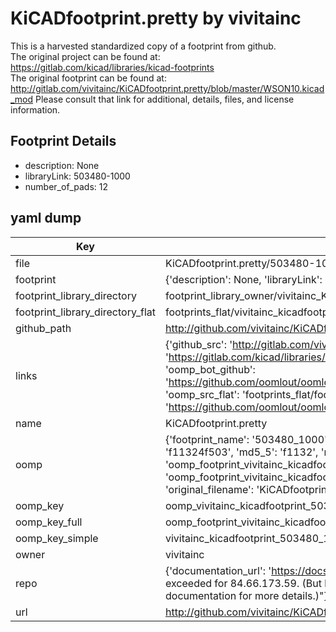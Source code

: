 # KiCADfootprint.pretty by vivitainc  
This is a harvested standardized copy of a footprint from github.  
The original project can be found at:  
https://gitlab.com/kicad/libraries/kicad-footprints  
The original footprint can be found at:
http://gitlab.com/vivitainc/KiCADfootprint.pretty/blob/master/WSON10.kicad_mod
Please consult that link for additional, details, files, and license information.  
## Footprint Details
* description: None  
* libraryLink: 503480-1000  
* number_of_pads: 12  
## yaml dump  
| Key | Value |  
| --- | --- |  
| file | KiCADfootprint.pretty/503480-1000.kicad_mod |  
| footprint | {'description': None, 'libraryLink': '503480-1000', 'number_of_pads': 12} |  
| footprint_library_directory | footprint_library_owner/vivitainc_KiCADfootprint.pretty |  
| footprint_library_directory_flat | footprints_flat/vivitainc_kicadfootprint_503480_1000/working |  
| github_path | http://github.com/vivitainc/KiCADfootprint.pretty/blob/master/503480-1000.kicad_mod |  
| links | {'github_src': 'http://gitlab.com/vivitainc/KiCADfootprint.pretty/blob/master/WSON10.kicad_mod', 'github_src_repo': 'https://gitlab.com/kicad/libraries/kicad-footprints', 'oomp_bot': 'footprints/vivitainc_kicadfootprint_503480_1000/working', 'oomp_bot_github': 'https://github.com/oomlout/oomlout_oomp_footprint_bot/tree/main/footprints/vivitainc_kicadfootprint_503480_1000/working', 'oomp_src_flat': 'footprints_flat/footprints_flat/vivitainc_kicadfootprint_503480_1000/working', 'oomp_src_flat_github': 'https://github.com/oomlout/oomlout_oomp_footprint_src/tree/main/footprints_flat/vivitainc_kicadfootprint_503480_1000/working'} |  
| name | KiCADfootprint.pretty |  
| oomp | {'footprint_name': '503480_1000', 'library_name': 'kicadfootprint', 'md5': 'f11324f50344bd6eefa66ca01855e1f7', 'md5_10': 'f11324f503', 'md5_5': 'f1132', 'md5_6': 'f11324', 'oomp_key': 'oomp_vivitainc_kicadfootprint_503480_1000', 'oomp_key_extra': 'oomp_footprint_vivitainc_kicadfootprint_503480_1000', 'oomp_key_full': 'oomp_footprint_vivitainc_kicadfootprint_503480_1000_f11324', 'oomp_key_simple': 'vivitainc_kicadfootprint_503480_1000', 'original_filename': 'KiCADfootprint.pretty/503480-1000.kicad_mod', 'owner_name': 'vivitainc'} |  
| oomp_key | oomp_vivitainc_kicadfootprint_503480_1000 |  
| oomp_key_full | oomp_footprint_vivitainc_kicadfootprint_503480_1000 |  
| oomp_key_simple | vivitainc_kicadfootprint_503480_1000 |  
| owner | vivitainc |  
| repo | {'documentation_url': 'https://docs.github.com/rest/overview/resources-in-the-rest-api#rate-limiting', 'message': "API rate limit exceeded for 84.66.173.59. (But here's the good news: Authenticated requests get a higher rate limit. Check out the documentation for more details.)"} |  
| url | http://github.com/vivitainc/KiCADfootprint.pretty |  

